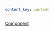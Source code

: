 ```yaml
---
content_key: content
---
```

[Component](../../patterns/02-components-region/02-components-region.html)
